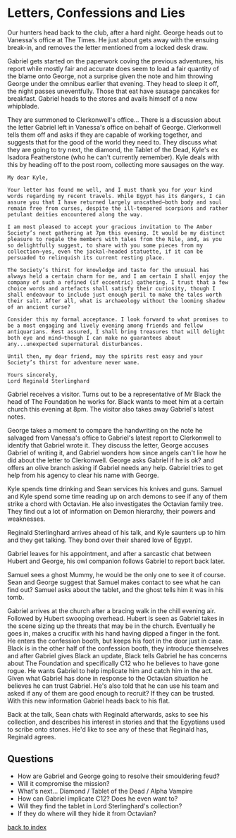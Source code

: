 # Letters, Confessions and Lies

Our hunters head back to the club, after a hard night. George heads out to Vanessa's office at The Times. He just about gets away with the ensuing  break-in, and removes the letter mentioned from a locked desk draw.

Gabriel gets started on the paperwork coving the previous adventures, his report while mostly fair and accurate does seem to load a fair quantity of the blame onto George, not a surprise given the note and him throwing George under the omnibus earlier that evening. They head to sleep it off, the night passes uneventfully. Those that eat have sausage pancakes for breakfast. Gabriel heads to the stores and avails himself of a new whipblade.

They are summoned to Clerkonwell's office... There is a discussion about the letter Gabriel left in Vanessa's office on behalf of George. Clerkonwell tells them off and asks if they are capable of working together, and suggests that for the good of the world they need to. They discuss what they are going to try next, the diamond, the Tablet of the Dead, Kyle's ex Isadora Featherstone (who he can't currently remember). Kyle deals with this by heading off to the post room, collecting more sausages on the way.

```
My dear Kyle,

Your letter has found me well, and I must thank you for your kind words regarding my recent travels. While Egypt has its dangers, I can assure you that I have returned largely unscathed—both body and soul remain free from curses, despite the ill-tempered scorpions and rather petulant deities encountered along the way.

I am most pleased to accept your gracious invitation to The Amber Society’s next gathering at 7pm this evening. It would be my distinct pleasure to regale the members with tales from the Nile, and, as you so delightfully suggest, to share with you some pieces from my collection—yes, even the jackal-headed statuette, if it can be persuaded to relinquish its current resting place.

The Society’s thirst for knowledge and taste for the unusual has always held a certain charm for me, and I am certain I shall enjoy the company of such a refined (if eccentric) gathering. I trust that a few choice words and artefacts shall satisfy their curiosity, though I shall endeavour to include just enough peril to make the tales worth their salt. After all, what is archaeology without the looming shadow of an ancient curse?

Consider this my formal acceptance. I look forward to what promises to be a most engaging and lively evening among friends and fellow antiquarians. Rest assured, I shall bring treasures that will delight both eye and mind—though I can make no guarantees about any...unexpected supernatural disturbances.

Until then, my dear friend, may the spirits rest easy and your Society’s thirst for adventure never wane.

Yours sincerely,
Lord Reginald Sterlinghard
```

Gabriel receives a visitor. Turns out to be a representative of Mr Black the head of The Foundation he works for. Black wants to meet him at a certain church this evening at 8pm. The visitor also takes away Gabriel's latest notes.

George takes a moment to compare the handwriting on the note he salvaged from Vanessa's office to Gabriel's latest report to Clerkonwell to identify that Gabriel wrote it. They discuss the letter, George accuses Gabriel of writing it, and Gabriel wonders how since angels can't lie how he did about the letter to Clerkonwell. George asks Gabriel if he is ok? and offers an olive branch asking if Gabriel needs any help. Gabriel tries to get help from his agency to clear his name with George.

Kyle spends time drinking and Sean services his knives and guns. Samuel and Kyle spend some time reading up on arch demons to see if any of them strike a chord with Octavian. He also investigates the Octavian family tree. They find out a lot of information on Demon hierarchy, their powers and weaknesses.

Reginald Sterlinghard arrives ahead of his talk, and Kyle saunters up to him and they get talking. They bond over their shared love of Egypt.

Gabriel leaves for his appointment, and after a sarcastic chat between Hubert and George, his owl companion follows Gabriel to report back later.

Samuel sees a ghost Mummy, he would be the only one to see it of course. Sean and George suggest that Samuel makes contact to see what he can find out? Samuel asks about the tablet, and the ghost tells him it was in his tomb.

Gabriel arrives at the church after a bracing walk in the chill evening air. Followed by Hubert swooping overhead. Hubert is seen as Gabriel takes in the scene sizing up the threats that may be in the church. Eventually he goes in, makes a crucifix with his hand having dipped a finger in the font. He enters the confession booth, but keeps his foot in the door just in case. Black is in the other half of the confession booth, they introduce themselves and after Gabriel gives Black an update, Black tells Gabriel he has concerns about The Foundation and specifically C12 who he believes to have gone rogue. He wants Gabriel to help implicate him and catch him in the act. Given what Gabriel has done in response to the Octavian situation he believes he can trust Gabriel. He's also told that he can use his team and asked if any of them are good enough to recruit? If they can be trusted. With this new information Gabriel heads back to his flat.

Back at the talk, Sean chats with Reginald afterwards, asks to see his collection, and describes his interest in stories and that the Egyptians used to scribe onto stones. He'd like to see any of these that Reginald has, Reginald agrees.

## Questions
* How are Gabriel and George going to resolve their smouldering feud?
* Will it compromise the mission?
* What's next... Diamond / Tablet of the Dead / Alpha Vampire
* How can Gabriel implicate C12? Does he even want to?
* Will they find the tablet in Lord Sterlinghard's collection?
* If they do where will they hide it from Octavian?

[back to index](index)